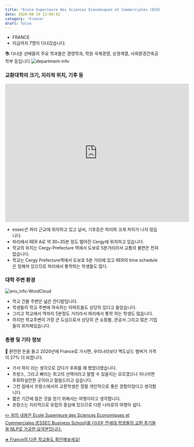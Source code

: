 ```yaml
---
title: "Ecole Superieure des Sciences Economiques et Commerciales (ESSEC Business School)"
date: 2020-08-19 13:09:42
category: 'France'
draft: false
---
```



* FRANCE
* 지금까지 7명이 다녀갔습니다. 


📚 다녀온 선배들의 주요 학과들은 경영학과, 학원 국제경영, 상경계열, 사회환경건축공학부 등입니다
![department-info](../plots/FR000004.png)
### 교환대학의 크기, 지리적 위치, 기후 등
<iframe
width="600"
height="450"
frameborder="0" style="border:0"
src="https://www.google.com/maps/embed/v1/place?key=AIzaSyC9e1AME-pVmWC4hBpFdu5S4dKzyepa3HQ&q=Ecole+Superieure+des+Sciences+Economiques+et+Commerciales+(ESSEC+Business+School)&center=49.0335,2.07683&zoom=14" allowfullscreen>
</iframe>

* essec은 파리 근교에 위치하고 있고 날씨, 기후등은 파리와 크게 차이가 나지 않습니다.
* 파리에서 RER A로 약 30~35분 정도 떨어진 Cergy에 위치하고 있습니다.
* 학교의 위치는 Cergy-Prefecture 역에서 도보로 5분거리라서 교통의 불편은 전혀 없습니다.
* 학교는 Cergy Prefecture역에서 도보로 5분 거리에 있고 RER의 time schedule은 정해져 있으므로 파리에서 통학하는 학생들도 많다.


### 대학 주변 환경

![env_info-WordCloud](../univ_wordclouds_okt/env_info/FR000004_env_info_okt.png)

* 학교 건물 주변은 넓은 잔디밭입니다.
* 학생들이 학교 주변에 하숙하는 아파트들도 상당히 있다고 들었습니다.
* 그리고 학교에서 역까지 5분정도 거리라서 파리에서 통학 하는 학생도 많습니다.
* 하지만 학교주변이 가장 큰 도심으로서 상당히 큰 쇼핑몰, 관공서 그리고 많은 기업들이 위치해있습니다.


### 총평 및 기타 정보 

🍔 환전한 돈을 들고 2020년에 France로 가시면, 우리나라보다 맥도날드 햄버거 가격이 27% 더 비쌉니다.
* 가서 하지 라는 생각으로 갔다가 후회를 꽤 했었더랬습니다.
* 프랑스, 그리고 빠리는 최고의 선택이라고 말할 수 있을지는 모르겠으나 지나치면 후회하실만한 곳이라고 말씀드리고 싶습니다.
* 그런 점에서 프랑스에서의 교환학생은 정말 개인적으로 좋은 경험이었다고 생각합니다.
* 짧은 기간에 많은 것을 얻기 위해서는 여행이라고 생각합니다.
* 프랑스는 지리적으로 유럽의 중심에 있으므로 다른 나라로의 여행이 쉽다.


[✏️ 위의 내용은 Ecole Superieure des Sciences Economiques et Commerciales (ESSEC Business School)를 다녀온 연세대 학생들의 교환 후기들을 NLP로 가공한 요약본입니다.](http://oia.yonsei.ac.kr/partner/expReport.asp?ucode=FR000004&bgbn=A)

[✈️ France의 다른 학교들도 확인해보세요!](https://yonsei-exchange.netlify.app/?category=France)
